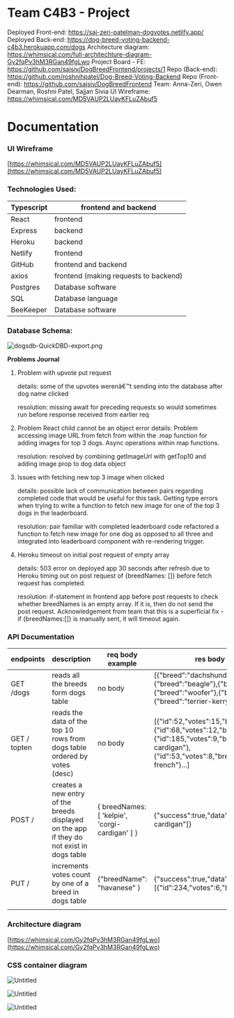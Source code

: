 # Team C4B3 - Project

Deployed Front-end: https://saj-zeri-patelman-dogvotes.netlify.app/
Deployed Back-end: https://dog-breed-voting-backend-c4b3.herokuapp.com/dogs
Architecture diagram: https://whimsical.com/full-architechture-diagram-Gy2fqPv3hM3RGan49fgLwo
Project Board - FE: https://github.com/sajsiv/DogBreedFrontend/projects/1
Repo (Back-end): https://github.com/roshnihpatel/Dog-Breed-Voting-Backend
Repo (Front-end): https://github.com/sajsiv/DogBreedFrontend
Team: Anna-Zeri, Owen Dearman, Roshni Patel, Sajjan Sivia
UI Wireframe: https://whimsical.com/MD5VAUP2LUayKFLuZAbuf5

# Documentation

### UI Wireframe

[https://whimsical.com/MD5VAUP2LUayKFLuZAbuf5](https://whimsical.com/MD5VAUP2LUayKFLuZAbuf5)

### Technologies Used:

| Typescript | frontend and backend |
| --- | --- |
| React | frontend |
| Express | backend |
| Heroku | backend |
| Netlify | frontend |
| GitHub | frontend and backend |
| axios | frontend (making requests to backend) |
| Postgres | Database software |
| SQL | Database language |
| BeeKeeper | Database software |

### Database Schema:

![dogsdb-QuickDBD-export.png](Team%20C4B3%20-%20Project%209956e929ad6c4b238d58338014f6b229/dogsdb-QuickDBD-export.png)

**Problems Journal**

1. Problem with upvote put request 
    
    details: some of the upvotes werenâ€™t sending into the database after dog name clicked
    
    resolution: missing await for preceding requests so would sometimes run before response received from earlier req
    
2. Problem React child cannot be an object error
details: Problem accessing image URL from fetch from within the .map function for adding images for top 3 dogs. Async operations within map functions.
    
    resolution: resolved by combining getImageUrl with getTop10 and adding image prop to dog data object 
    
3. Issues with fetching new top 3 image when clicked
    
    details: possible lack of communication between pairs regarding completed code that would be useful for this task. Getting type errors when trying to write a function to fetch new image for one of the top 3 dogs in the leaderboard.
    
    resolution: pair familiar with completed leaderboard code refactored a function to fetch new image for one dog as opposed to all three and integrated into leaderboard component with re-rendering trigger.
    
4. Heroku timeout on initial post request of empty array
    
    details: 503 error on deployed app 30 seconds after refresh due to Heroku timing out on post request of {breedNames: []} before fetch request has completed.
    
    resolution: if-statement in frontend app before post requests to check whether breedNames is an empty array. If it is, then do not send the post request. Acknowledgement from team that this is a superficial fix - if {breedNames:[]} is manually sent, it will timeout again.
    

### API Documentation

| endpoints | description | req body example | res body example |
| --- | --- | --- | --- |
| GET /dogs | reads all the breeds form dogs table | no body | [{"breed":"dachshund"},{"breed":"beagle"},{"breed":"briard"},{"breed":"woofer"},{"breed":"pekinese"},{"breed":"terrier-kerryblue"}...] |
| GET / topten | reads the data of the top 10 rows from dogs table ordered by votes (desc) | no body | [{"id":52,"votes":15,"breed":"dingo"},{"id":68,"votes":12,"breed":"labradoodle"},{"id":185,"votes":9,"breed":"corgi-cardigan"},{"id":53,"votes":8,"breed":"bulldog-french"}...] |
| POST /  | creates a new entry of the breeds displayed on the app if they do not exist in dogs table | { breedNames: [ 'kelpie', 'corgi-cardigan' ] } | {"success":true,"data":["kelpie","corgi-cardigan"]} |
| PUT /  | increments votes count by one of a breed in dogs table | {"breedName": "havanese" } | {"success":true,"data":[{"id":234,"votes":6,"breed":"havanese"}]} |
|  |  |  |  |

### Architecture diagram

[https://whimsical.com/Gy2fqPv3hM3RGan49fgLwo](https://whimsical.com/Gy2fqPv3hM3RGan49fgLwo)

### CSS container diagram

![Untitled](Team%20C4B3%20-%20Project%209956e929ad6c4b238d58338014f6b229/Untitled.png)

![Untitled](Team%20C4B3%20-%20Project%209956e929ad6c4b238d58338014f6b229/Untitled%201.png)

![Untitled](Team%20C4B3%20-%20Project%209956e929ad6c4b238d58338014f6b229/Untitled%202.png)

